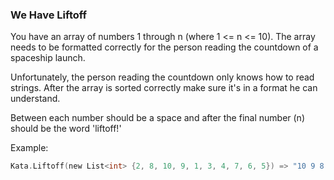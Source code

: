 ### We Have Liftoff

You have an array of numbers 1 through n (where 1 <= n <= 10). The array needs to be formatted correctly for the person reading the countdown of a spaceship launch.

Unfortunately, the person reading the countdown only knows how to read strings. After the array is sorted correctly make sure it's in a format he can understand.

Between each number should be a space and after the final number (n) should be the word 'liftoff!'

Example:
```c
Kata.Liftoff(new List<int> {2, 8, 10, 9, 1, 3, 4, 7, 6, 5}) => "10 9 8 7 6 5 4 3 2 1 liftoff!"
